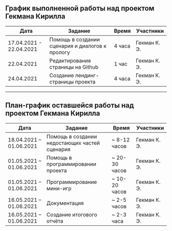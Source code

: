 ## График выполненной работы над проектом Гекмана Кирилла

| Дата                    | Задание                                         | Время     |  Участники   |  
|-------------------------|-------------------------------------------------|-----------|--------------|
| 17.04.2021 - 22.04.2021 | Помощь в создании сценария и диалогов к прологу | 4 часа    | Гекман К. Э. |
| 22.04.2021              | Редактирование страницы на Github               | 1 час     | Гекман К. Э. |
| 24.04.2021              | Создание лендинг-страницы проекта               | 4 часа    | Гекман К. Э. |

---

## План-график оставшейся работы над проектом Гекмана Кирилла

| Дата                    | Задание                                       | Время         |  Участники   |  
|-------------------------|-----------------------------------------------|---------------|--------------|
| 18.04.2021 – 01.06.2021 | Помощь в создании недостающих частей сценария | ~ 8-12 часов  | Гекман К. Э. |
| 01.05.2021 – 01.06.2021 | Помощь в программировании проекта             | ~ 20-30 часов | Гекман К. Э. |
| 01.05.2021 – 01.06.2021 | Программирование мини-игр                     | ~ 10-20 часов | Гекман К. Э. |
| 16.05.2021 – 01.06.2021 | Документация                                  | ~ 2-5 часов   | Гекман К. Э. |
| 16.05.2021 – 01.06.2021 | Создание итогового отчёта                     | ~ 2-3 часа    | Гекман К. Э. |